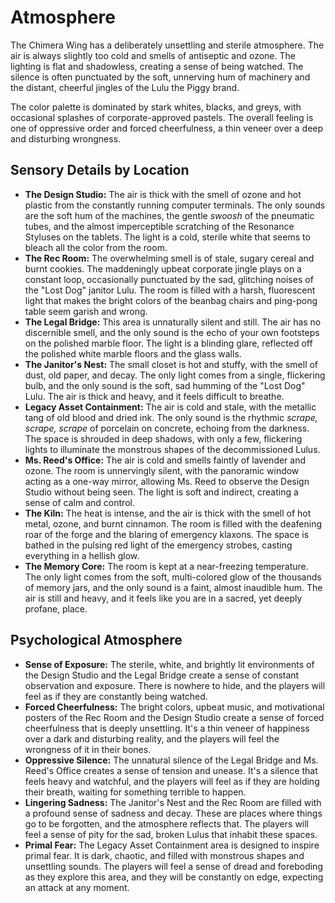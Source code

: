 # Atmosphere

The Chimera Wing has a deliberately unsettling and sterile atmosphere. The air is always slightly too cold and smells of antiseptic and ozone. The lighting is flat and shadowless, creating a sense of being watched. The silence is often punctuated by the soft, unnerving hum of machinery and the distant, cheerful jingles of the Lulu the Piggy brand.

The color palette is dominated by stark whites, blacks, and greys, with occasional splashes of corporate-approved pastels. The overall feeling is one of oppressive order and forced cheerfulness, a thin veneer over a deep and disturbing wrongness.

## Sensory Details by Location

*   **The Design Studio:** The air is thick with the smell of ozone and hot plastic from the constantly running computer terminals. The only sounds are the soft hum of the machines, the gentle *swoosh* of the pneumatic tubes, and the almost imperceptible scratching of the Resonance Styluses on the tablets. The light is a cold, sterile white that seems to bleach all the color from the room.
*   **The Rec Room:** The overwhelming smell is of stale, sugary cereal and burnt cookies. The maddeningly upbeat corporate jingle plays on a constant loop, occasionally punctuated by the sad, glitching noises of the "Lost Dog" janitor Lulu. The room is filled with a harsh, fluorescent light that makes the bright colors of the beanbag chairs and ping-pong table seem garish and wrong.
*   **The Legal Bridge:** This area is unnaturally silent and still. The air has no discernible smell, and the only sound is the echo of your own footsteps on the polished marble floor. The light is a blinding glare, reflected off the polished white marble floors and the glass walls.
*   **The Janitor's Nest:** The small closet is hot and stuffy, with the smell of dust, old paper, and decay. The only light comes from a single, flickering bulb, and the only sound is the soft, sad humming of the "Lost Dog" Lulu. The air is thick and heavy, and it feels difficult to breathe.
*   **Legacy Asset Containment:** The air is cold and stale, with the metallic tang of old blood and dried ink. The only sound is the rhythmic *scrape, scrape, scrape* of porcelain on concrete, echoing from the darkness. The space is shrouded in deep shadows, with only a few, flickering lights to illuminate the monstrous shapes of the decommissioned Lulus.
*   **Ms. Reed's Office:** The air is cold and smells faintly of lavender and ozone. The room is unnervingly silent, with the panoramic window acting as a one-way mirror, allowing Ms. Reed to observe the Design Studio without being seen. The light is soft and indirect, creating a sense of calm and control.
*   **The Kiln:** The heat is intense, and the air is thick with the smell of hot metal, ozone, and burnt cinnamon. The room is filled with the deafening roar of the forge and the blaring of emergency klaxons. The space is bathed in the pulsing red light of the emergency strobes, casting everything in a hellish glow.
*   **The Memory Core:** The room is kept at a near-freezing temperature. The only light comes from the soft, multi-colored glow of the thousands of memory jars, and the only sound is a faint, almost inaudible hum. The air is still and heavy, and it feels like you are in a sacred, yet deeply profane, place.

## Psychological Atmosphere

*   **Sense of Exposure:** The sterile, white, and brightly lit environments of the Design Studio and the Legal Bridge create a sense of constant observation and exposure. There is nowhere to hide, and the players will feel as if they are constantly being watched.
*   **Forced Cheerfulness:** The bright colors, upbeat music, and motivational posters of the Rec Room and the Design Studio create a sense of forced cheerfulness that is deeply unsettling. It's a thin veneer of happiness over a dark and disturbing reality, and the players will feel the wrongness of it in their bones.
*   **Oppressive Silence:** The unnatural silence of the Legal Bridge and Ms. Reed's Office creates a sense of tension and unease. It's a silence that feels heavy and watchful, and the players will feel as if they are holding their breath, waiting for something terrible to happen.
*   **Lingering Sadness:** The Janitor's Nest and the Rec Room are filled with a profound sense of sadness and decay. These are places where things go to be forgotten, and the atmosphere reflects that. The players will feel a sense of pity for the sad, broken Lulus that inhabit these spaces.
*   **Primal Fear:** The Legacy Asset Containment area is designed to inspire primal fear. It is dark, chaotic, and filled with monstrous shapes and unsettling sounds. The players will feel a sense of dread and foreboding as they explore this area, and they will be constantly on edge, expecting an attack at any moment.